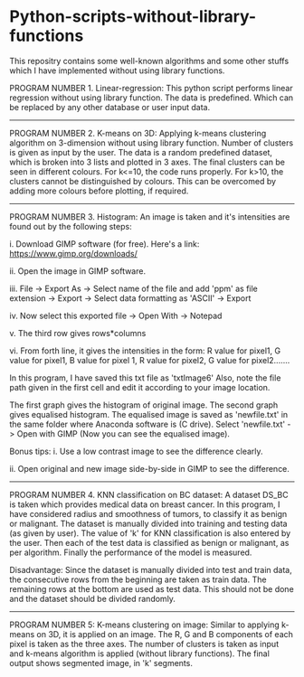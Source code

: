 # Python-scripts-without-library-functions
This repositry contains some well-known algorithms and some other stuffs which I have implemented without using library functions.

PROGRAM NUMBER 1. Linear-regression:
This python script performs linear regression without using library function. The data is predefined. Which can be replaced by any other database or user input data.

----------------------------------------------------------------------------------------------------------------

PROGRAM NUMBER 2. K-means on 3D:
Applying k-means clustering algorithm on 3-dimension without using library function. Number of clusters is given as input by the user. The data is a random predefined dataset, which is broken into 3 lists and plotted in 3 axes. The final clusters can be seen in different colours. For k<=10, the code runs properly. For k>10, the clusters cannot be distinguished by colours. This can be overcomed by adding more colours before plotting, if required.

----------------------------------------------------------------------------------------------------------------

PROGRAM NUMBER 3. Histogram:
An image is taken and it's intensities are found out by the following steps:

i. Download GIMP software (for free). Here's a link: https://www.gimp.org/downloads/

ii. Open the image in GIMP software.

iii. File -> Export As -> Select name of the file and add 'ppm' as file extension -> Export -> Select data formatting as 'ASCII' -> Export

iv. Now select this exported file -> Open With -> Notepad

v. The third row gives rows*columns

vi. From forth line, it gives the intensities in the form: R value for pixel1, G value for pixel1, B value for pixel 1, R value for pixel2, G value for pixel2.......

In this program, I have saved this txt file as 'txtImage6'
Also, note the file path given in the first cell and edit it according to your image location.

The first graph gives the histogram of original image. The second graph gives equalised histogram.
The equalised image is saved as 'newfile.txt' in the same folder where Anaconda software is (C drive).
Select 'newfile.txt' -> Open with GIMP (Now you can see the equalised image).

Bonus tips:
i. Use a low contrast image to see the difference clearly.

ii. Open original and new image side-by-side in GIMP to see the difference.

----------------------------------------------------------------------------------------------------------------------------

PROGRAM NUMBER 4. KNN classification on BC dataset:
A dataset DS_BC is taken which provides medical data on breast cancer.
In this program, I have considered radius and smoothness of tumors, to classify it as benign or malignant.
The dataset is manually divided into training and testing data (as given by user).
The value of 'k' for KNN classification is also entered by the user.
Then each of the test data is classified as benign or malignant, as per algorithm.
Finally the performance of the model is measured.

Disadvantage: Since the dataset is manually divided into test and train data, the consecutive rows from the beginning are taken as train data.
The remaining rows at the bottom are used as test data.
This should not be done and the dataset should be divided randomly.

-------------------------------------------------------------------------------------------------------------------------------

PROGRAM NUMBER 5: K-means clustering on image:
Similar to applying k-means on 3D, it is applied on an image.
The R, G and B components of each pixel is taken as the three axes.
The number of clusters is taken as input and k-means algorithm is applied (without library functions).
The final output shows segmented image, in 'k' segments.
